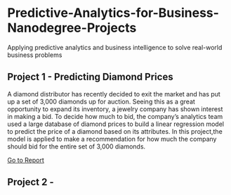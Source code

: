 # Predictive-Analytics-for-Business-Nanodegree-Projects
Applying predictive analytics and business intelligence to solve real-world business problems

## Project 1 - Predicting Diamond Prices
A diamond distributor has recently decided to exit the market and has put up a set of 3,000 diamonds up for auction. Seeing this as a great opportunity to expand its inventory, a jewelry company has shown interest in making a bid. To decide how much to bid, the company’s analytics team used a large database of diamond prices to build a linear regression model to predict the price of a diamond based on its attributes. In this project,the model is applied to make a recommendation for how much the company should bid for the entire set of 3,000 diamonds.

[Go to Report](Project-1_Predicting-Diamond-Prices/Project-1_Report.png)

## Project 2 - 
